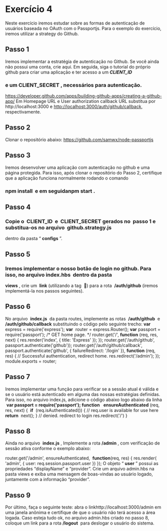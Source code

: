 # Exercício 4

Neste exercício iremos estudar sobre as formas de autenticação de usuários baseada no OAuth com o
Passportjs. Para o exemplo do exercício, iremos utilizar a strategy do Github.

## Passo 1

Iremos implementar a estratégia de autenticação no Github. Se você ainda não possui uma conta, ​crie
aqui​. Em seguida, siga o tutorial do próprio github para criar uma aplicação e ter acesso a um ​ **_CLIENT_ID_**

### e um ​ CLIENT_SECRET ​, necessários para autenticação.

https://developer.github.com/apps/building-github-apps/creating-a-github-app/
Em Homepage URL e User authorization callback URL substitua por ​http://localhost:3000​ e
[http://localhost:3000/auth/github/callback​,](http://localhost:3000/auth/github/callback​,) respectivamente.

## Passo 2

Clonar o repositório abaixo:
https://github.com/samwx/node-passportjs

## Passo 3

Iremos desenvolver uma aplicação com autenticação no github e uma página protegida. Para isso, após
clonar o repositório do Passo 2, certifique que a aplicação funciona normalmente rodando o comando

### npm install ​ e em seguida ​ npm start ​.

## Passo 4

### Copie o ​ CLIENT_ID ​ e ​ CLIENT_SECRET ​gerados no ​ passo 1 ​e substitua-os no arquivo ​ github.strategy.js

dentro da pasta “​ **configs** ​”.

## Passo 5

### Iremos implementar o nosso botão de login no github. Para isso, no arquivo ​ index.hbs ​ dentro da pasta

**views** ​, crie um ​ **link** ​(utilizando a tag ​ **<a>** ​) para a rota ​ **/auth/github** ​ (iremos implementá-la nos passos
seguintes).


## Passo 6

No arquivo ​ **index.js** ​ da pasta routes, implemente as rotas ​ **/auth/github** ​ e ​ **/auth/github/callback**
substituindo o código pelo seguinte trecho:
**var** ​ express = require(​'express'​);
**var** ​ router = express.Router();
**var** ​ passport = require(​'passport'​);
/* GET home page. */
router.get(​'/'​, ​ **function** ​(req, res, next) {
res.render(​'index'​, { title: ​'Express'​ });
});
router.get(​'/auth/github'​,
passport.authenticate(​'github'​));
router.get(​'/auth/github/callback'​,
passport.authenticate(​'github'​, { failureRedirect: ​'/login'​ }),
​ **function** ​(req, res) {
​// Successful authentication, redirect home.
res.redirect(​'/admin'​);
});
module.exports = router;

## Passo 7

Iremos implementar uma função para verificar se a sessão atual é válida e se o usuário está autenticado
em alguma das nossas estratégias definidas. Para isso, no arquivo index.js, adicione o código abaixo logo
abaixo da linha ​ **var passport = require('passport');
function** ​ ​ **ensureAuthenticated** ​(req, res, next) {
​ **if** ​ (req.isAuthenticated()) {
​// req.user is available for use here
​ **return** ​ next(); }
​// denied. redirect to login
res.redirect(​'/'​)
}

## Passo 8

Ainda no arquivo ​ **index.js** ​, Implemente a rota ​ **/admin** ​, com verificação de sessão ativa conforme o
exemplo abaixo:


router.get(​'/admin'​, ensureAuthenticated, ​ **function** ​(req, res) {
res.render(​'admin'​, { user: req.session.passport.user })
});
O objeto “​ **user** ​” possui as propriedades “displayName” e “provider”. Crie um arquivo admin.hbs na
pasta views e exiba uma mensagem de boas-vindas ao usuário logado, juntamente com a informação
“provider”.

## Passo 9

Por último, faça o seguinte teste: abra o link ​http://localhost:3000/admin​ em uma janela anônima e
certifique de que o usuário não terá acesso a área logada. Caso esteja tudo ok, no arquivo admin.hbs
criado no passo 8, coloque um link para a rota ​ **/logout** ​ para deslogar o usuário do sistema.



